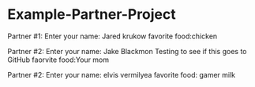 # Example-Partner-Project

Partner #1: Enter your name: Jared krukow
favorite food:chicken

Partner #2: Enter your name: Jake Blackmon
Testing to see if this goes to GitHub
faorvite food:Your mom

Partner #2: Enter your name: elvis vermilyea
favorite food: gamer milk

